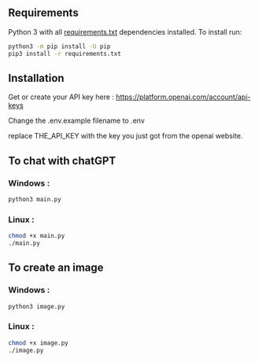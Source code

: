 ## Requirements

Python 3 with all [requirements.txt](https://github.com/DanielRicklin/chatGPT/blob/main/requirements.txt) dependencies installed. To install run:

```bash
python3 -m pip install -U pip
pip3 install -r requirements.txt
```

## Installation

Get or create your API key here : https://platform.openai.com/account/api-keys

Change the .env.example filename to .env

replace THE_API_KEY with the key you just got from the openai website.

## To chat with chatGPT

### Windows :
```bash
python3 main.py
```

### Linux :
```bash
chmod +x main.py
./main.py
```

## To create an image

### Windows :
```bash
python3 image.py
```

### Linux :
```bash
chmod +x image.py
./image.py
```